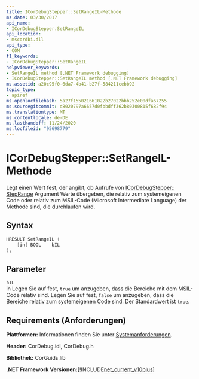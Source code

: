 ```yaml
---
title: ICorDebugStepper::SetRangeIL-Methode
ms.date: 03/30/2017
api_name:
- ICorDebugStepper.SetRangeIL
api_location:
- mscordbi.dll
api_type:
- COM
f1_keywords:
- ICorDebugStepper::SetRangeIL
helpviewer_keywords:
- SetRangeIL method [.NET Framework debugging]
- ICorDebugStepper::SetRangeIL method [.NET Framework debugging]
ms.assetid: a20c95f0-6da7-4b41-b27f-584211cebb92
topic_type:
- apiref
ms.openlocfilehash: 5a27f155021661022b27022bbb252e00dfa67255
ms.sourcegitcommit: d8020797a6657d0fbbdff362b80300815f682f94
ms.translationtype: MT
ms.contentlocale: de-DE
ms.lasthandoff: 11/24/2020
ms.locfileid: "95698779"
---
```

# <a name="icordebugsteppersetrangeil-method"></a>ICorDebugStepper::SetRangeIL-Methode

Legt einen Wert fest, der angibt, ob Aufrufe von [ICorDebugStepper:: StepRange](icordebugstepper-steprange-method.md) Argument Werte übergeben, die relativ zum systemeigenen Code oder relativ zum MSIL-Code (Microsoft Intermediate Language) der Methode sind, die durchlaufen wird.  
  
## <a name="syntax"></a>Syntax  
  
```cpp  
HRESULT SetRangeIL (  
    [in] BOOL    bIL  
);  
```  
  
## <a name="parameters"></a>Parameter  

 `bIL`  
 in Legen Sie auf fest, `true` um anzugeben, dass die Bereiche mit dem MSIL-Code relativ sind. Legen Sie auf fest, `false` um anzugeben, dass die Bereiche relativ zum systemeigenen Code sind. Der Standardwert ist `true`.  
  
## <a name="requirements"></a>Requirements (Anforderungen)  

 **Plattformen:** Informationen finden Sie unter [Systemanforderungen](../../get-started/system-requirements.md).  
  
 **Header:** CorDebug.idl, CorDebug.h  
  
 **Bibliothek:** CorGuids.lib  
  
 **.NET Framework Versionen:**[!INCLUDE[net_current_v10plus](../../../../includes/net-current-v10plus-md.md)]
